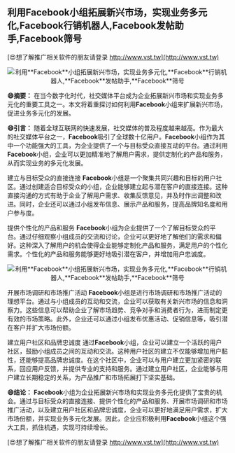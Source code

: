 ## **利用**Facebook**小组拓展新兴市场，实现业务多元化,**Facebook**行销机器人,**Facebook**发帖助手,**Facebook**筛号**

[😍想了解推广相关软件的朋友请登录 http://www.vst.tw](http://www.vst.tw)

 <center><img src="https://vst.tw/MP4/tuiguang/png/5.png" alt="利用**Facebook**小组拓展新兴市场，实现业务多元化,**Facebook**行销机器人,**Facebook**发帖助手,**Facebook**筛号"></center>

**😄摘要：**
在当今数字化时代，社交媒体平台成为企业拓展新兴市场和实现业务多元化的重要工具之一。本文将着重探讨如何利用**Facebook**小组来扩展新兴市场，促进业务多元化的发展。

**😄引言：**
随着全球互联网的快速发展，社交媒体的普及程度越来越高。作为最大的社交媒体平台之一，**Facebook**吸引了全球数十亿用户。**Facebook**小组作为其中一个功能强大的工具，为企业提供了一个与目标受众直接互动的平台。通过利用**Facebook**小组，企业可以更加精准地了解用户需求，提供定制化的产品和服务，从而实现业务的多元化发展。

建立与目标受众的直接连接
**Facebook**小组是一个聚集共同兴趣和目标的用户社区。通过创建适合目标受众的小组，企业能够建立起与潜在客户的直接连接。这种直接沟通的方式有助于企业了解用户需求、收集反馈意见，并及时作出调整和改进。同时，企业还可以通过小组发布信息、展示产品和服务，提高品牌知名度和用户参与度。

提供个性化的产品和服务
**Facebook**小组为企业提供了一个了解目标受众的平台。通过仔细观察小组成员的交流和讨论，企业可以更好地了解他们的需求和偏好。这种深入了解用户的机会使得企业能够定制化产品和服务，满足用户的个性化需求。个性化的产品和服务能够更好地吸引潜在客户，并增加用户忠诚度。

 <center><img src="https://vst.tw/MP4/tuiguang/png/3.png" alt="利用**Facebook**小组拓展新兴市场，实现业务多元化,**Facebook**行销机器人,**Facebook**发帖助手,**Facebook**筛号"></center>

开展市场调研和市场推广活动
**Facebook**小组是进行市场调研和市场推广活动的理想平台。通过与小组成员的互动和交流，企业可以获取有关新兴市场的信息和洞察力。这些信息可以帮助企业了解市场趋势、竞争对手和消费者行为，进而制定更有效的市场策略。此外，企业还可以通过小组发布优惠活动、促销信息等，吸引潜在客户并扩大市场份额。

建立用户社区和品牌忠诚度
通过**Facebook**小组，企业可以建立一个活跃的用户社区，鼓励小组成员之间的互动和交流。这种用户社区的建立不仅能够增加用户黏性，还能够提高品牌忠诚度。在这个社区中，企业可以与用户建立更加紧密的联系，回应用户反馈，并提供专业的支持和服务。通过建立用户社区，企业能够与用户建立长期稳定的关系，为产品推广和市场拓展打下坚实基础。

**😄结论：**
**Facebook**小组为企业拓展新兴市场和实现业务多元化提供了宝贵的机会。通过与目标受众的直接连接、提供个性化的产品和服务、开展市场调研和市场推广活动，以及建立用户社区和品牌忠诚度，企业可以更好地满足用户需求，扩大市场份额，并实现业务多元化发展。因此，企业应积极利用**Facebook**小组这个强大工具，抓住机遇，实现可持续增长。

[😍想了解推广相关软件的朋友请登录 http://www.vst.tw](http://www.vst.tw)



